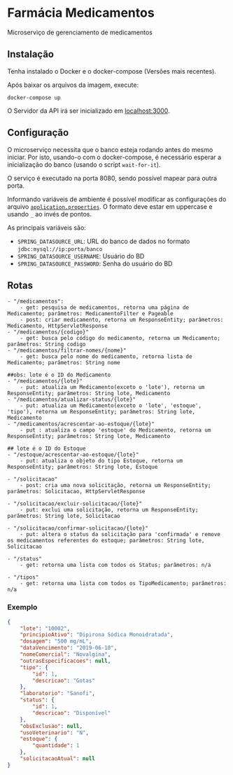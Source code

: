 # Farmácia Medicamentos

Microserviço de gerenciamento de medicamentos

## Instalação

Tenha instalado o Docker e o docker-compose (Versões mais recentes).

Após baixar os arquivos da imagem, execute:

    docker-compose up

O Servidor da API irá ser inicializado em <localhost:3000>.

## Configuração

O microserviço necessita que o banco esteja rodando antes do mesmo iniciar.
Por isto, usando-o com o docker-compose, é necessário esperar a inicialização do banco
(usando o script `wait-for-it`).

O serviço é executado na porta 8080, sendo possível mapear para outra porta.

Informando variáveis de ambiente é possível modificar as configurações do arquivo [`application.properties`](./src/main/resources/application.properties). O formato deve estar em uppercase e usando `_` ao invés de pontos.

As principais variáveis são:

- `SPRING_DATASOURCE_URL`: URL do banco de dados no formato `jdbc:mysql://ip:porta/banco`
- `SPRING_DATASOURCE_USERNAME`: Usuário do BD
- `SPRING_DATASOURCE_PASSWORD`: Senha do usuário do BD

## Rotas

    - "/medicamentos": 
        - get: pesquisa de medicamentos, retorna uma página de Medicamento; parâmetros: MedicamentoFilter e Pageable
        - post: criar medicamento, retorna um ResponseEntity; parâmetros: Medicamento, HttpServletResponse
    - "/medicamentos/{codigo}"
        - get: busca pelo código do medicamento, retorna um Medicamento; parâmetros: String codigo
    - "/medicamentos/filtrar-nomes/{nome}"
        - get: busca pelo nome do medicamento, retorna lista de Medicamento; parâmetros: String nome
    
    ##obs: lote é o ID do Medicamento
    - "/medicamentos/{lote}"
        - put: atualiza um Medicamento(exceto o 'lote'), retorna um ResponseEntity; parâmetros: String lote, Medicamento
    - "/medicamentos/atualizar-status/{lote}"
        - put: atualiza um Medicamento(exceto o 'lote', 'estoque', 'tipo'), retorna um ResponseEntity; parâmetros: String lote, Medicamento
    - "/medicamentos/acrescentar-ao-estoque/{lote}"
        - put : atualiza o campo 'estoque' do Medicamento, retorna um ResponseEntity; parâmetros: String lote, Medicamento

    ## lote é o ID do Estoque
    - "/estoque/acrescentar-ao-estoque/{lote}"
        - put: atualiza o objeto do tipo Estoque, retorna um ResponseEntity; parâmetros: String lote, Estoque

    - "/solicitacao"
        - post: cria uma nova solicitação, retorna um ResponseEntity; parâmetros: Solicitacao, HttpServletResponse
    
    - "/solicitacao/excluir-solicitacao/{lote}"
        - put: exclui uma solicitação, retorna um ResponseEntity; parâmetros: String lote, Solicitacao

    - "/solicitacao/confirmar-solicitacao/{lote}"
        - put: altera o status da solicitação para 'confirmada' e remove os medicamentos referentes do estoque; parâmetros: String lote, Solicitacao

    - "/status"
        - get: retorna uma lista com todos os Status; parâmetros: n/a

    - "/tipos"
        - get: retorna uma lista com todos os TipoMedicamento; parâmetros: n/a

### Exemplo

```JSON
{
    "lote": "10002",
    "principioAtivo": "Dipirona Sódica Monoidratada",
    "dosagem": "500 mg/mL",
    "dataVencimento": "2019-06-10",
    "nomeComercial": "Novalgina",
    "outrasEspecificacoes": null,
    "tipo": {
        "id": 1,
        "descricao": "Gotas"
    },
    "laboratorio": "Sanofi",
    "status": {
        "id": 1,
        "descricao": "Disponível"
    },
    "obsExclusao": null,
    "usoVeterinario": "N",
    "estoque": {
        "quantidade": 1
    },
    "solicitacaoAtual": null
}
```
